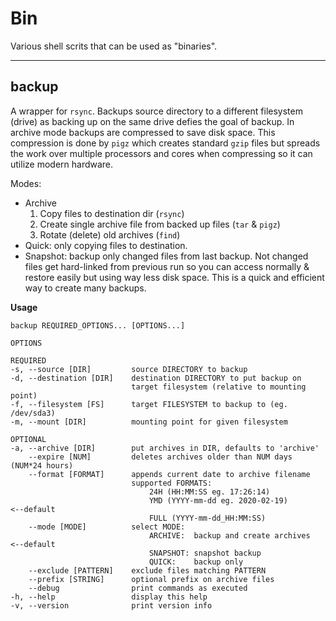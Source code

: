 # Bin

Various shell scrits that can be used as "binaries".

---

## backup

A wrapper for `rsync`. Backups source directory to a different filesystem (drive) as backing up on the same drive defies the goal of backup.
In archive mode backups are compressed to save disk space.
This compression is done by `pigz` which creates standard `gzip` files but spreads the work over multiple processors and cores when compressing so it can utilize modern hardware.

Modes:

-   Archive
    1. Copy files to destination dir (`rsync`)
    1. Create single archive file from backed up files (`tar` & `pigz`)
    1. Rotate (delete) old archives (`find`)
-   Quick: only copying files to destination.
-   Snapshot: backup only changed files from last backup.
    Not changed files get hard-linked from previous run so you can access normally & restore easily but using way less disk space.
    This is a quick and efficient way to create many backups.

**Usage**

```
backup REQUIRED_OPTIONS... [OPTIONS...]

OPTIONS

REQUIRED
-s, --source [DIR]         source DIRECTORY to backup
-d, --destination [DIR]    destination DIRECTORY to put backup on
                           target filesystem (relative to mounting point)
-f, --filesystem [FS]      target FILESYSTEM to backup to (eg. /dev/sda3)
-m, --mount [DIR]          mounting point for given filesystem

OPTIONAL
-a, --archive [DIR]        put archives in DIR, defaults to 'archive'
    --expire [NUM]         deletes archives older than NUM days (NUM*24 hours)
    --format [FORMAT]      appends current date to archive filename
                           supported FORMATS:
                               24H (HH:MM:SS eg. 17:26:14)
                               YMD (YYYY-mm-dd eg. 2020-02-19)       <--default
                               FULL (YYYY-mm-dd_HH:MM:SS)
    --mode [MODE]          select MODE:
                               ARCHIVE:  backup and create archives  <--default
                               SNAPSHOT: snapshot backup
                               QUICK:    backup only
    --exclude [PATTERN]    exclude files matching PATTERN
    --prefix [STRING]      optional prefix on archive files
    --debug                print commands as executed
-h, --help                 display this help
-v, --version              print version info
```
